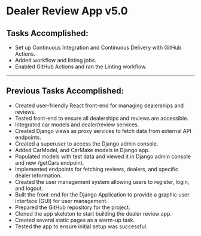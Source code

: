 # Dealer Review App v5.0

## Tasks Accomplished:
- Set up Continuous Integration and Continuous Delivery with GitHub Actions.
- Added workflow and linting jobs.
- Enabled GitHub Actions and ran the Linting workflow.

---

## Previous Tasks Accomplished:
- Created user-friendly React front-end for managing dealerships and reviews.
- Tested front-end to ensure all dealerships and reviews are accessible.
- Integrated car models and dealer/review services.
- Created Django views as proxy services to fetch data from external API endpoints.
- Created a superuser to access the Django admin console. 
- Added CarModel, and CarMake models in Django app.
- Populated models with test data and viewed it in Django admin console and new /getCars endpoint.
- Implemented endpoints for fetching reviews, dealers, and specific dealer information.
- Created the user management system allowing users to register, login, and logout.
- Built the front-end for the Django Application to provide a graphic user interface (GUI) for user management.
- Prepared the GitHub repository for the project.
- Cloned the app skeleton to start building the dealer review app.
- Created several static pages as a warm-up task.
- Tested the app to ensure initial setup was successful.
